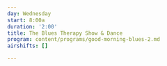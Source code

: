 ```yaml
---
day: Wednesday
start: 8:00a
duration: '2:00'
title: The Blues Therapy Show & Dance
program: content/programs/good-morning-blues-2.md
airshifts: []

---
```

